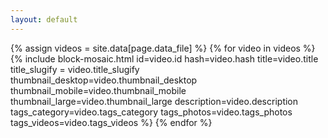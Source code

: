 ```yaml
---
layout: default
---
```


<div class="grid showcase {{ page.url | slugify: 'pretty' }}">
    {% assign videos = site.data[page.data_file] %}
    {% for video in videos %}
        {% include block-mosaic.html
            id=video.id
            hash=video.hash
            title=video.title
            title_slugify = video.title_slugify
            thumbnail_desktop=video.thumbnail_desktop
            thumbnail_mobile=video.thumbnail_mobile
            thumbnail_large=video.thumbnail_large
            description=video.description
            tags_category=video.tags_category
            tags_photos=video.tags_photos
            tags_videos=video.tags_videos %}
    {% endfor %}
</div>
